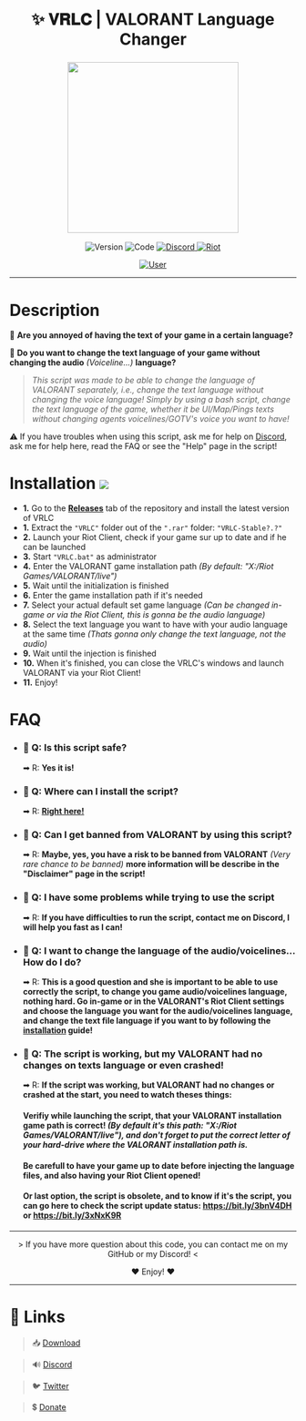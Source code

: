 <h1 align="center">
✨ 𝐕𝐑𝐋𝐂 | VALORANT Language Changer
</h1>

<h3 align="center">
<img src= "https://i.imgur.com/P0mFGcz.png alt="Logo" width="300" height="300""/>
</h3>

<p align="center">
<img alt="Version" src="https://img.shields.io/badge/STABLE 1.0-2C3237?style=for-the-badge&logo=github&logoColor=FFFFFF">
<img alt="Code" src="https://img.shields.io/badge/BASH-000000?style=for-the-badge&logo=Windows&logoColor=4F93CB">
<a href="https://discord.gg/sS7X8cPt62">
<img alt="Discord" src="https://img.shields.io/badge/DISCORD-304090?style=for-the-badge&logo=Discord&logoColor=FFFFFF">
</a>
<a href="https://playvalorant.com">
<img alt="Riot" src="https://img.shields.io/badge/VALORANT | 5.0-D32936?style=for-the-badge&logo=riot-games&logoColor=white">
</a>
<p align="center">
<a href="https://twitter.com/SKAREZ_Z">
<img alt="User" src="https://img.shields.io/badge/MADE WITH ❤ BY SKAREZ-FF5050?style=for-the-badge">
</a>
</p>

---
<h1 align="left">
Description
</h1>

🤔 **Are you annoyed of having the text of your game in a certain language?**

🔎 **Do you want to change the text language of your game without changing the audio** *(Voiceline...)* **language?**

> *This script was made to be able to change the language of VALORANT separately, i.e., change the text language without changing the voice language!
Simply by using a bash script, change the text language of the game, whether it be UI/Map/Pings texts without changing agents voicelines/GOTV's voice you want to have!*

⚠ If you have troubles when using this script, ask me for help on [Discord](https://discord.gg/sS7X8cPt62), ask me for help here, read the FAQ or see the "Help" page in the script!

<h1 align="left">
Installation
<img alt"Downloads" src="https://img.shields.io/github/downloads/SKAREZ/VALORANT-LanguageChanger/total?style=flat-square&logo=github&logoColor=FFFFFF">
</h1>

- **1.** Go to the **[Releases](https://github.com/SKAREZ/VALORANT-LanguageChanger/releases/)** tab of the repository and install the latest version of VRLC
- **1.** Extract the `"VRLC"` folder out of the `".rar"` folder: `"VRLC-Stable?.?"`
- **2.** Launch your Riot Client, check if your game sur up to date and if he can be launched
- **3.** Start `"VRLC.bat"` as administrator
- **4.** Enter the VALORANT game installation path *(By default: "X:/Riot Games/VALORANT/live")*
- **5.** Wait until the initialization is finished
- **6.** Enter the game installation path if it's needed
- **7.** Select your actual default set game language *(Can be changed in-game or via the Riot Client, this is gonna be the audio language)*
- **8.** Select the text language you want to have with your audio language at the same time *(Thats gonna only change the text language, not the audio)*
- **9.** Wait until the injection is finished
- **10.** When it's finished, you can close the VRLC's windows and launch VALORANT via your Riot Client!
- **11.** Enjoy!

<h1 align="left">
 FAQ
</h1>

- ### 💬 Q: Is this script safe?
  ➡ R: **Yes it is!**

- ### 💬 Q: Where can I install the script?
  ➡ R: **[Right here!](https://github.com/SKAREZ/VALORANT-LanguageChanger/releases/)**

- ### 💬 Q: Can I get banned from VALORANT by using this script?
  ➡ R: **Maybe, yes, you have a risk to be banned from VALORANT** *(Very rare chance to be banned)* **more information will be describe in the "Disclaimer" page in the script!**

- ### 💬 Q: I have some problems while trying to use the script
  ➡ R: **If you have difficulties to run the script, contact me on Discord, I will help you fast as I can!**

- ### 💬 Q: I want to change the language of the audio/voicelines... How do I do?
  ➡ R: **This is a good question and she is important to be able to use correctly the script, to change you game audio/voicelines language, nothing hard. Go in-game or in the VALORANT's Riot Client settings and choose the language you want for the audio/voicelines language, and change the text file language if you want to by following the [installation](https://github.com/SKAREZ/VALORANT-LanguageChanger#installation) guide!**

- ### 💬 Q: The script is working, but my VALORANT had no changes on texts language or even crashed!
  ➡ R: **If the script was working, but VALORANT had no changes or crashed at the start, you need to watch theses things:**
  #### Verifiy while launching the script, that your VALORANT installation game path is correct! *(By default it's this path: "X:/Riot Games/VALORANT/live"), and don't forget to put the correct letter of your hard-drive where the VALORANT installation path is.*
  #### Be carefull to have your game up to date before injecting the language files, and also having your Riot Client opened!
  #### Or last option, the script is obsolete, and to know if it's the script, you can go here to check the script update status: **https://bit.ly/3bnV4DH** or **https://bit.ly/3xNxK9R**

---

<p align="center">
> If you have more question about this code, you can contact me on my GitHub or my Discord! <
</p>
<p align="center">
❤ Enjoy! ❤
</p>

---

# 🔗 **Links**
  
> 📥 [Download](https://github.com/SKAREZ/VALORANT-LanguageChanger/releases/)

> 🔊 [Discord](https://discord.gg/sS7X8cPt62)

> 🐦 [Twitter](https://twitter.com/SKAREZ_Z)

> 💲 [Donate](https://paypal.me/skz54)
